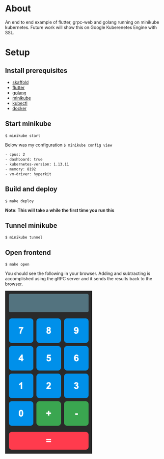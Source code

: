 # About

An end to end example of flutter, grpc-web and golang running on minikube kubernetes. Future work will show this on Google Kuberenetes Engine with SSL.

# Setup

## Install prerequisites

- [skaffold](https://skaffold.dev/docs/install/)
- [flutter](https://flutter.dev)
- [golang](https://golang.org)
- [minikube](https://kubernetes.io/docs/tasks/tools/install-minikube/)
- [kubectl](https://kubernetes.io/docs/tasks/tools/install-kubectl/)
- [docker](https://www.docker.com)

## Start minikube

```
$ minikube start
```

Below was my configuration `$ minikube config view`
```
- cpus: 2
- dashboard: true
- kubernetes-version: 1.13.11
- memory: 8192
- vm-driver: hyperkit
```

## Build and deploy

```
$ make deploy
```

**Note: This will take a while the first time you run this**

## Tunnel minikube

```
$ minikube tunnel
```

## Open frontend

```
$ make open
```

You should see the following in your browser.  Adding and subtracting is accomplished using the gRPC server and it sends the results back to the browser.

![](calculator.png)
